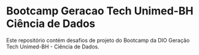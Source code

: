 # Bootcamp Geracao Tech Unimed-BH Ciência de Dados
Este repositório contém desafios de projeto do Bootcamp da DIO Geração Tech Unimed-BH - Ciência de Dados.
